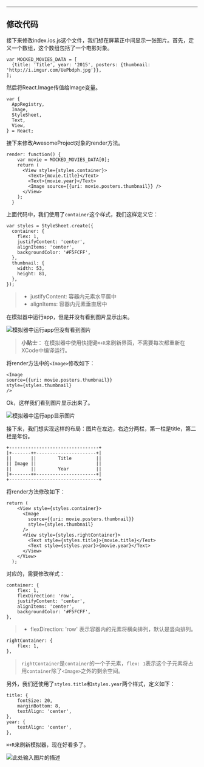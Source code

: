 ---------

## 修改代码 ##

接下来修改index.ios.js这个文件，我们想在屏幕正中间显示一张图片。首先，定义一个数组，这个数组包括了一个电影对象。

    var MOCKED_MOVIES_DATA = [
      {title: 'Title', year: '2015', posters: {thumbnail: 'http://i.imgur.com/UePbdph.jpg'}},
    ];
    
然后将React.Image传值给Image变量。

    var {
      AppRegistry,
      Image,
      StyleSheet,
      Text,
      View,
    } = React;

接下来修改AwesomeProject对象的render方法。

    render: function() {
        var movie = MOCKED_MOVIES_DATA[0];
        return (
          <View style={styles.container}>
            <Text>{movie.title}</Text>
            <Text>{movie.year}</Text>
            <Image source={{uri: movie.posters.thumbnail}} />
          </View>
        );
      }
      
上面代码中，我们使用了`container`这个样式，我们这样定义它：

    var styles = StyleSheet.create({
      container: {
        flex: 1,
        justifyContent: 'center',
        alignItems: 'center',
        backgroundColor: '#F5FCFF',
      },
      thumbnail: {
        width: 53,
        height: 81,
      },
    });

> - justifyContent: 容器内元素水平居中
> - alignItems: 容器内元素垂直居中

在模拟器中运行app，但是并没有看到图片显示出来。

![模拟器中运行app但没有看到图片][1]

> **小贴士**： 在模拟器中使用快捷键`⌘+R`来刷新界面，不需要每次都重新在XCode中编译运行。

将render方法中的`<Image>`修改如下：

    <Image 
    source={{uri: movie.posters.thumbnail}}
    style={styles.thumbnail}
    />
    
Ok，这样我们看到图片显示出来了。

![模拟器中运行app显示图片][2]

接下来，我们想实现这样的布局：图片在左边，右边分两栏，第一栏是title，第二栏是年份。

    +---------------------------------+
    |+-------++----------------------+|
    ||       ||        Title         ||
    || Image ||                      ||
    ||       ||        Year          ||
    |+-------++----------------------+|
    +---------------------------------+

将render方法修改如下：
    
    return (
        <View style={styles.container}>
          <Image
            source={{uri: movie.posters.thumbnail}}
            style={styles.thumbnail}
          />
          <View style={styles.rightContainer}>
            <Text style={styles.title}>{movie.title}</Text>
            <Text style={styles.year}>{movie.year}</Text>
          </View>
        </View>
      );
      
对应的，需要修改样式：

    container: {
        flex: 1,
        flexDirection: 'row',
        justifyContent: 'center',
        alignItems: 'center',
        backgroundColor: '#F5FCFF',
    },

> - flexDirection: 'row' 表示容器内的元素将横向排列，默认是竖向排列。

    rightContainer: {
        flex: 1,
    },
    
> `rightContainer`是`container`的一个子元素，`flex: 1`表示这个子元素将占用`container`除了`<Image>`之外的剩余空间。

另外，我们还使用了`styles.title`和`styles.year`两个样式，定义如下：

    title: {
        fontSize: 20,
        marginBottom: 8,
        textAlign: 'center',
    },
    year: {
        textAlign: 'center',
    },
    
`⌘+R`来刷新模拟器，现在好看多了。

![此处输入图片的描述][3]


  [1]: ./simulator_no_image.png
  [2]: ./simulator_has_image.png
  [3]: ./simulator_one_movie.png
